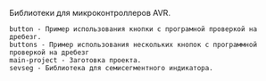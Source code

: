 Библиотеки для микроконтроллеров AVR.

    button - Пример использования кнопки с програмной проверкой на дребезг.
    buttons - Пример использования нескольких кнопок с программной проверкой на дребезг
    main-project - Заготовка проекта.
    sevseg - Библиотека для семисегментного индикатора.

